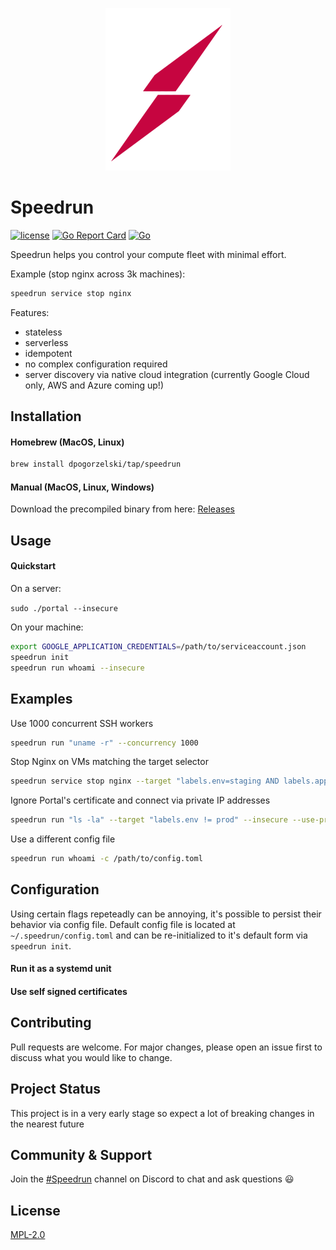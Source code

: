 <p align="center">
  <a rel="nofollow">
    <img src="assets/logo.png?raw=true" width="200" style="max-width:100%;">
  </a>
</p>


# Speedrun
[![license](https://img.shields.io/badge/license-MPL2-blue.svg)](https://github.com/dpogorzelski/speedrun/blob/master/LICENSE)
[![Go Report Card](https://goreportcard.com/badge/github.com/dpogorzelski/speedrun)](https://goreportcard.com/report/github.com/dpogorzelski/speedrun)
[![Go](https://github.com/dpogorzelski/speedrun/actions/workflows/go.yml/badge.svg)](https://github.com/dpogorzelski/speedrun/actions/workflows/go.yml)

Speedrun helps you control your compute fleet with minimal effort.

Example (stop nginx across 3k machines):

```bash
speedrun service stop nginx
```




Features:

* stateless
* serverless
* idempotent
* no complex configuration required
* server discovery via native cloud integration (currently Google Cloud only, AWS and Azure coming up!)

## Installation

#### Homebrew (MacOS, Linux)
```bash
brew install dpogorzelski/tap/speedrun
```

#### Manual (MacOS, Linux, Windows)
Download the precompiled binary from here: [Releases](https://github.com/dpogorzelski/speedrun/releases)
## Usage

#### Quickstart
On a server:

`sudo ./portal --insecure`

On your machine:

```bash
export GOOGLE_APPLICATION_CREDENTIALS=/path/to/serviceaccount.json
speedrun init
speedrun run whoami --insecure
```

## Examples

Use 1000 concurrent SSH workers

```bash
speedrun run "uname -r" --concurrency 1000
```

Stop Nginx on VMs matching the target selector

```bash
speedrun service stop nginx --target "labels.env=staging AND labels.app=foobar"
```

Ignore Portal's certificate and connect via private IP addresses

```bash
speedrun run "ls -la" --target "labels.env != prod" --insecure --use-private-ip
```

Use a different config file

```bash
speedrun run whoami -c /path/to/config.toml
```

## Configuration

Using certain flags repeteadly can be annoying, it's possible to persist their behavior via config file. Default config file is located at `~/.speedrun/config.toml` and can be re-initialized to it's default form via `speedrun init`.

#### Run it as a systemd unit


#### Use self signed certificates

## Contributing

Pull requests are welcome. For major changes, please open an issue first to discuss what you would like to change.

## Project Status

This project is in a very early stage so expect a lot of breaking changes in the nearest future

## Community & Support

Join the [#Speedrun](https://discord.gg/nkVvPnRvrJ) channel on Discord to chat and ask questions 😃

## License

[MPL-2.0](LICENSE)

